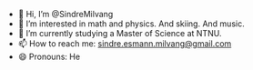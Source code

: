 - 👋 Hi, I’m @SindreMilvang
- 👀 I’m interested in math and physics. And skiing. And music.
- 🌱 I’m currently studying a Master of Science at NTNU. 
- 📫 How to reach me: sindre.esmann.milvang@gmail.com
- 😄 Pronouns: He

<!---
SindreMilvang/SindreMilvang is a ✨ special ✨ repository because its `README.md` (this file) appears on your GitHub profile.
You can click the Preview link to take a look at your changes.
--->
